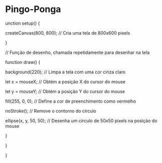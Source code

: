 # Pingo-Ponga
unction setup() {

  createCanvas(800, 600); // Cria uma tela de 800x600 pixels

}

// Função de desenho, chamada repetidamente para desenhar na tela

function draw() {

  background(220); // Limpa a tela com uma cor cinza claro

  

  let x = mouseX; // Obtém a posição X do cursor do mouse

  let y = mouseY; // Obtém a posição Y do cursor do mouse

  

  fill(255, 0, 0); // Define a cor de preenchimento como vermelho

  noStroke(); // Remove o contorno do círculo

  

  ellipse(x, y, 50, 50); // Desenha um círculo de 50x50 pixels na posição do mouse

}



}


}
